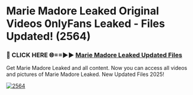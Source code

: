 # Marie Madore Leaked Original Videos 0nlyFans Leaked - Files Updated! (2564)

<h3>🔴 CLICK HERE 🌐==►► <a href="https://tinyurl.com/brd5kh86" rel="nofollow">Marie Madore Leaked Updated Files</a></h3>

Get Marie Madore Leaked and all content. Now you can access all videos and pictures of Marie Madore Leaked. New Updated Files 2025!

[![2564](https://i.imgur.com/K7sEzmb.gif)](https://tinyurl.com/brd5kh86)
